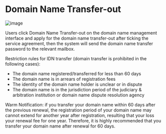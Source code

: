 # Domain Name Transfer-out

![image](https://github.com/jdcloudcom/en/tree/translationUse/documentation/Domain-Name-%26-License/Image-Domain/zhuanchu1.png)

Users click Domain Name Transfer-out on the domain name management interface and apply for the domain name transfer-out after ticking the service agreement, then the system will send the domain name transfer password to the relevant mailbox.

Restriction rules for IDN transfer (domain transfer is prohibited in the following cases):
- The domain name registered/transferred for less than 60 days
- The domain name is in arrears of registration fees
- The identity of the domain name holder is unclear or in dispute
- The domain name is in the jurisdiction period of the judiciary & arbitration institution or domain name dispute resolution agency

Warm Notification: if you transfer your domain name within 60 days after the previous renewal, the registration period of your domain name may cannot extend for another year after registration, resulting that your loss your renewal fee for one year. Therefore, it is highly recommended that you transfer your domain name after renewal for 60 days.

